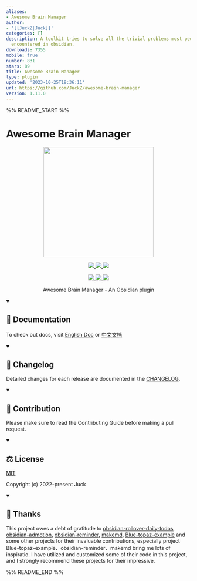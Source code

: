 ```yaml
---
aliases:
- Awesome Brain Manager
author:
- '[[JuckZ|Juck]]'
categories: []
description: A toolkit tries to solve all the trivial problems most people usually
  encountered in obsidian.
downloads: 7355
mobile: true
number: 831
stars: 89
title: Awesome Brain Manager
type: plugin
updated: '2023-10-25T19:36:11'
url: https://github.com/JuckZ/awesome-brain-manager
version: 1.11.0
---
```


%% README_START %%

# Awesome Brain Manager

<p align="center">
  <img width="300px" src="/public/logo.png">
</p>

<p align="center">
  <a href="https://github.com/semantic-release/semantic-release">
    <img src="https://img.shields.io/badge/%20%20%F0%9F%93%A6%F0%9F%9A%80-semantic--release-e10079.svg">
  </a>
  <a href="https://npmcharts.com/compare/awesome-brain-manager?minimal=true">
    <img src="https://img.shields.io/npm/dm/awesome-brain-manager.svg">
  </a>
  <a href="https://codecov.io/gh/JuckZ/awesome-brain-manager" >
    <img src="https://codecov.io/gh/JuckZ/awesome-brain-manager/branch/master/graph/badge.svg?token=D6DI2HRC5Q"/>
  </a>
  <br>
</p>

<p align="center">
  <a href="https://www.npmjs.org/package/awesome-brain-manager">
    <img src="https://img.shields.io/npm/v/awesome-brain-manager/latest.svg">
  </a>
  <a href="https://www.npmjs.org/package/awesome-brain-manager">
    <img src="https://img.shields.io/npm/v/awesome-brain-manager/next.svg">
  </a>
  <a href="https://www.npmjs.org/package/awesome-brain-manager">
    <img src="https://img.shields.io/npm/v/awesome-brain-manager/beta.svg">
  </a>
</p>

<p align="center">Awesome Brain Manager - An Obsidian plugin</p>

<details open>
  <summary><h2>📝 Documentation </h2></summary>

  To check out docs, visit [English Doc](https://abm.timesavior.io) or [中文文档](https://abm.timesavior.io/zh)

</details>

<details open>
<!-- 🔄 -->
  <summary><h2>📅 Changelog </h2></summary>
  
  Detailed changes for each release are documented in the [CHANGELOG](https://github.com/JuckZ/awesome-brain-manager/blob/master/CHANGELOG.md).

</details>

<details open>
<!-- 👥 -->
  <summary><h2> 🤝 Contribution </h2></summary>

  Please make sure to read the Contributing Guide before making a pull request.

</details>

<details open>
<!-- 📜 -->
  <summary><h2> ⚖️ License </h2></summary>

  [MIT](https://github.com/JuckZ/awesome-brain-manager/blob/master/LICENSE)

  Copyright (c) 2022-present Juck

</details>

<details open>
<!-- 🙏 -->
  <summary><h2> 💖 Thanks </h2></summary>

  This project owes a debt of gratitude to [obsidian-rollover-daily-todos](https://github.com/lumoe/obsidian-rollover-daily-todos), [obsidian-admotion](https://github.com/valentine195/obsidian-admonition), [obsidian-reminder](https://github.com/uphy/obsidian-reminder), [makemd](https://github.com/Make-md/makemd), [Blue-topaz-example](https://github.com/PKM-er/Blue-topaz-example) and some other projects for their invaluable contributions, especially project Blue-topaz-example、obsidian-reminder、makemd bring me lots of inspiratio. I have utilized and customized some of their code in this project, and I strongly recommend these projects for their impressive.

</details>


%% README_END %%